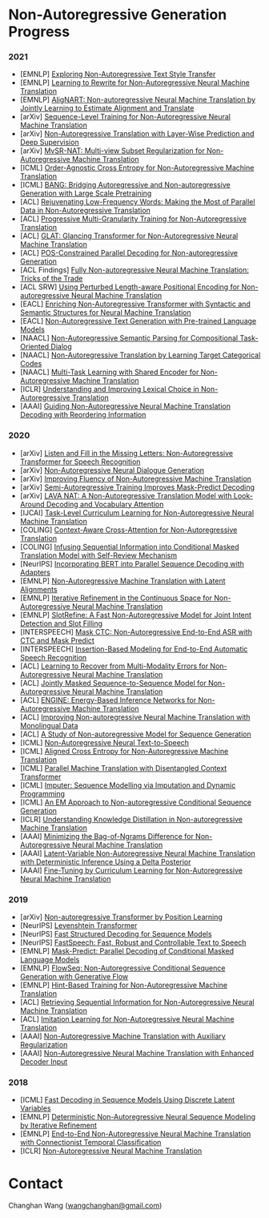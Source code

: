 Non-Autoregressive Generation Progress
======
### 2021
- [EMNLP] [Exploring Non-Autoregressive Text Style Transfer](https://aclanthology.org/2021.emnlp-main.730.pdf)
- [EMNLP] [Learning to Rewrite for Non-Autoregressive Neural Machine Translation](https://aclanthology.org/2021.emnlp-main.265.pdf)
- [EMNLP] [AligNART: Non-autoregressive Neural Machine Translation by Jointly Learning to Estimate Alignment and Translate](https://aclanthology.org/2021.emnlp-main.1.pdf)
- [arXiv] [Sequence-Level Training for Non-Autoregressive Neural Machine Translation](https://arxiv.org/pdf/2106.08122.pdf)
- [arXiv] [Non-Autoregressive Translation with Layer-Wise Prediction and Deep Supervision](https://arxiv.org/abs/2110.07515)
- [arXiv] [MvSR-NAT: Multi-view Subset Regularization for Non-Autoregressive Machine Translation](https://arxiv.org/pdf/2108.08447.pdf)
- [ICML] [Order-Agnostic Cross Entropy for Non-Autoregressive Machine Translation](https://arxiv.org/pdf/2106.05093.pdf)
- [ICML] [BANG: Bridging Autoregressive and Non-autoregressive Generation with Large Scale Pretraining](https://arxiv.org/pdf/2012.15525.pdf)
- [ACL] [Rejuvenating Low-Frequency Words: Making the Most of Parallel Data in Non-Autoregressive Translation](https://arxiv.org/pdf/2106.00903.pdf)
- [ACL] [Progressive Multi-Granularity Training for Non-Autoregressive Translation](https://arxiv.org/pdf/2106.05546.pdf)
- [ACL] [GLAT: Glancing Transformer for Non-Autoregressive Neural Machine Translation](https://arxiv.org/pdf/2008.07905.pdf)
- [ACL] [POS-Constrained Parallel Decoding for Non-autoregressive Generation](https://aclanthology.org/2021.acl-long.467.pdf)
- [ACL Findings] [Fully Non-autoregressive Neural Machine Translation: Tricks of the Trade](https://arxiv.org/pdf/2012.15833.pdf)
- [ACL SRW] [Using Perturbed Length-aware Positional Encoding for Non-autoregressive Neural Machine Translation](https://arxiv.org/pdf/2107.13689.pdf)
- [EACL] [Enriching Non-Autoregressive Transformer with Syntactic and Semantic Structures for Neural Machine Translation](https://aclanthology.org/2021.eacl-main.105.pdf)
- [EACL] [Non-Autoregressive Text Generation with Pre-trained Language Models](https://aclanthology.org/2021.eacl-main.18.pdf)
- [NAACL] [Non-Autoregressive Semantic Parsing for Compositional Task-Oriented Dialog](https://www.aclweb.org/anthology/2021.naacl-main.236.pdf)
- [NAACL] [Non-Autoregressive Translation by Learning Target Categorical Codes](https://www.aclweb.org/anthology/2021.naacl-main.458.pdf)
- [NAACL] [Multi-Task Learning with Shared Encoder for Non-Autoregressive Machine Translation](https://www.aclweb.org/anthology/2021.naacl-main.313.pdf)
- [ICLR] [Understanding and Improving Lexical Choice in Non-Autoregressive Translation](https://openreview.net/pdf?id=ZTFeSBIX9C)
- [AAAI] [Guiding Non-Autoregressive Neural Machine Translation Decoding with Reordering Information](https://arxiv.org/pdf/1911.02215.pdf)

### 2020
- [arXiv] [Listen and Fill in the Missing Letters: Non-Autoregressive Transformer for Speech Recognition](https://arxiv.org/pdf/1911.04908.pdf)
- [arXiv] [Non-Autoregressive Neural Dialogue Generation](https://arxiv.org/pdf/2002.04250.pdf)
- [arXiv] [Improving Fluency of Non-Autoregressive Machine Translation](https://arxiv.org/pdf/2004.03227.pdf)
- [arXiv] [Semi-Autoregressive Training Improves Mask-Predict Decoding](https://arxiv.org/pdf/2001.08785.pdf)
- [arXiv] [LAVA NAT: A Non-Autoregressive Translation Model with Look-Around Decoding and Vocabulary Attention](https://arxiv.org/pdf/2002.03084.pdf)
- [IJCAI] [Task-Level Curriculum Learning for Non-Autoregressive Neural Machine Translation](https://arxiv.org/pdf/2007.08772.pdf)
- [COLING] [Context-Aware Cross-Attention for Non-Autoregressive Translation](https://arxiv.org/abs/2011.00770)
- [COLING] [Infusing Sequential Information into Conditional Masked Translation Model with Self-Review Mechanism](https://aclanthology.org/2020.coling-main.2.pdf)
- [NeurIPS] [Incorporating BERT into Parallel Sequence Decoding with Adapters](https://arxiv.org/pdf/2010.06138.pdf)
- [EMNLP] [Non-Autoregressive Machine Translation with Latent Alignments](https://arxiv.org/pdf/2004.07437.pdf)
- [EMNLP] [Iterative Refinement in the Continuous Space for Non-Autoregressive Neural Machine Translation](https://arxiv.org/pdf/2009.07177.pdf)
- [EMNLP] [SlotRefine: A Fast Non-Autoregressive Model for Joint Intent Detection and Slot Filling](https://www.aclweb.org/anthology/2020.emnlp-main.152.pdf)
- [INTERSPEECH] [Mask CTC: Non-Autoregressive End-to-End ASR with CTC and Mask Predict](https://arxiv.org/pdf/2005.08700.pdf)
- [INTERSPEECH] [Insertion-Based Modeling for End-to-End Automatic Speech Recognition](https://arxiv.org/pdf/2005.13211.pdf)
- [ACL] [Learning to Recover from Multi-Modality Errors for Non-Autoregressive Neural Machine Translation](https://www.aclweb.org/anthology/2020.acl-main.277.pdf)
- [ACL] [Jointly Masked Sequence-to-Sequence Model for Non-Autoregressive Neural Machine Translation](https://www.aclweb.org/anthology/2020.acl-main.36.pdf)
- [ACL] [ENGINE: Energy-Based Inference Networks for Non-Autoregressive Machine Translation](https://www.aclweb.org/anthology/2020.acl-main.251.pdf)
- [ACL] [Improving Non-autoregressive Neural Machine Translation with Monolingual Data](https://www.aclweb.org/anthology/2020.acl-main.171.pdf)
- [ACL] [A Study of Non-autoregressive Model for Sequence Generation](https://www.aclweb.org/anthology/2020.acl-main.15.pdf)
- [ICML] [Non-Autoregressive Neural Text-to-Speech](https://arxiv.org/pdf/1905.08459.pdf)
- [ICML] [Aligned Cross Entropy for Non-Autoregressive Machine Translation](https://arxiv.org/pdf/2004.01655.pdf)
- [ICML] [Parallel Machine Translation with Disentangled Context Transformer](https://arxiv.org/pdf/2001.05136.pdf)
- [ICML] [Imputer: Sequence Modelling via Imputation and Dynamic Programming](https://arxiv.org/pdf/2002.08926.pdf)
- [ICML] [An EM Approach to Non-autoregressive Conditional Sequence Generation](https://arxiv.org/pdf/2006.16378.pdf)
- [ICLR] [Understanding Knowledge Distillation in Non-autoregressive Machine Translation](https://arxiv.org/pdf/1911.02727.pdf)
- [AAAI] [Minimizing the Bag-of-Ngrams Difference for Non-Autoregressive Neural Machine Translation](https://arxiv.org/pdf/1911.09320.pdf)
- [AAAI] [Latent-Variable Non-Autoregressive Neural Machine Translation with Deterministic Inference Using a Delta Posterior](https://arxiv.org/pdf/1908.07181.pdf)
- [AAAI] [Fine-Tuning by Curriculum Learning for Non-Autoregressive Neural Machine Translation](https://arxiv.org/pdf/1911.08717.pdf)

### 2019
- [arXiv] [Non-autoregressive Transformer by Position Learning](https://arxiv.org/pdf/1911.10677.pdf)
- [NeurIPS] [Levenshtein Transformer](https://papers.nips.cc/paper/9297-levenshtein-transformer.pdf)
- [NeurIPS] [Fast Structured Decoding for Sequence Models](https://arxiv.org/pdf/1910.11555.pdf)
- [NeurIPS] [FastSpeech: Fast, Robust and Controllable Text to Speech](https://arxiv.org/pdf/1905.09263.pdf)
- [EMNLP] [Mask-Predict: Parallel Decoding of Conditional Masked Language Models](https://arxiv.org/pdf/1904.09324.pdf)
- [EMNLP] [FlowSeq: Non-Autoregressive Conditional Sequence Generation with Generative Flow](https://arxiv.org/pdf/1909.02480.pdf)
- [EMNLP] [Hint-Based Training for Non-Autoregressive Machine Translation](https://www.aclweb.org/anthology/D19-1573.pdf)
- [ACL] [Retrieving Sequential Information for Non-Autoregressive Neural Machine Translation](https://arxiv.org/pdf/1906.09444.pdf)
- [ACL] [Imitation Learning for Non-Autoregressive Neural Machine Translation](https://arxiv.org/pdf/1906.02041.pdf)
- [AAAI] [Non-Autoregressive Machine Translation with Auxiliary Regularization](https://arxiv.org/pdf/1902.10245.pdf)
- [AAAI] [Non-Autoregressive Neural Machine Translation with Enhanced Decoder Input](https://arxiv.org/pdf/1812.09664.pdf)

### 2018
- [ICML] [Fast Decoding in Sequence Models Using Discrete Latent Variables](https://arxiv.org/pdf/1803.03382.pdf)
- [EMNLP] [Deterministic Non-Autoregressive Neural Sequence Modeling by Iterative Refinement](https://arxiv.org/pdf/1802.06901.pdf)
- [EMNLP] [End-to-End Non-Autoregressive Neural Machine Translation with Connectionist Temporal Classification](https://arxiv.org/pdf/1811.04719.pdf)
- [ICLR] [Non-Autoregressive Neural Machine Translation](https://arxiv.org/pdf/1711.02281.pdf)

# Contact
Changhan Wang ([wangchanghan@gmail.com](mailto:wangchanghan@gmail.com))
